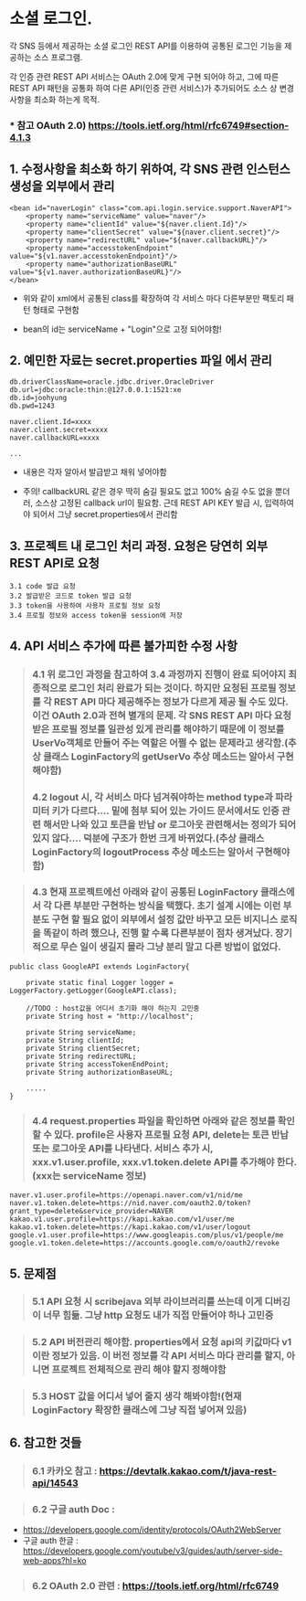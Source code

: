 ﻿# 소셜 로그인. 

각 SNS 등에서 제공하는 소셜 로그인 REST API를 이용하여 공통된 로그인 기능을 제공하는 소스 프로그램.

각 인증 관련 REST API 서비스는 OAuth 2.0에 맞게 구현 되어야 하고, 그에 따른 REST API 패턴을 공통화 하여 다른 API(인증 관련 서비스)가 추가되어도 소스 상 변경 사항을 최소화 하는게 목적.

### * 참고 OAuth 2.0) https://tools.ietf.org/html/rfc6749#section-4.1.3

## 1. 수정사항을 최소화 하기 위하여, 각 SNS 관련 인스턴스 생성을 외부에서 관리
    <bean id="naverLogin" class="com.api.login.service.support.NaverAPI">
		<property name="serviceName" value="naver"/>
		<property name="clientId" value="${naver.client.Id}"/>
		<property name="clientSecret" value="${naver.client.secret}"/>
		<property name="redirectURL" value="${naver.callbackURL}"/>
		<property name="accesstokenEndpoint" value="${v1.naver.accesstokenEndpoint}"/>
		<property name="authorizationBaseURL" value="${v1.naver.authorizationBaseURL}"/>
	</bean>

* 위와 같이 xml에서 공통된 class를 확장하여 각 서비스 마다 다른부분만 팩토리 패턴 형태로 구현함

* bean의 id는 serviceName + "Login"으로 고정 되어야함!

## 2. 예민한 자료는 secret.properties 파일 에서 관리	
	db.driverClassName=oracle.jdbc.driver.OracleDriver
	db.url=jdbc:oracle:thin:@127.0.0.1:1521:xe
	db.id=joohyung
	db.pwd=1243
	
	naver.client.Id=xxxx
	naver.client.secret=xxxx
	naver.callbackURL=xxxx
	
	...

* 내용은 각자 알아서 발급받고 채워 넣어야함
	
* 주의! callbackURL 같은 경우 딱히 숨길 필요도 없고 100% 숨길 수도 없을 뿐더러, 소스상 고정된 callback url이 필요함.
근데 REST API KEY 발급 시, 입력하여야 되어서 그냥 secret.properties에서 관리함

## 3. 프로젝트 내 로그인 처리 과정. 요청은 당연히 외부 REST API로 요청

	3.1 code 발급 요청
	3.2 발급받은 코드로 token 발급 요청
	3.3 token을 사용하여 사용자 프로필 정보 요청
	3.4 프로필 정보와 access token을 session에 저장


## 4. API 서비스 추가에 따른 불가피한 수정 사항

> ### 4.1 위 로그인 과정을 참고하여 3.4 과정까지 진행이 완료 되어야지 최종적으로 로그인 처리 완료가 되는 것이다. 하지만 요청된 프로필 정보를 각 REST API 마다 제공해주는 정보가 다르게 제공 될 수도 있다. 이건 OAuth 2.0과 전혀 별개의 문제. 각 SNS REST API 마다 요청 받은 프로필 정보를 일관성 있게 관리를 해야하기 때문에 이 정보를  UserVo객체로 만들어 주는 역할은 어쩔 수 없는 문제라고 생각함.(추상 클래스 LoginFactory의 getUserVo 추상 메소드는 알아서 구현해야함)
>
> ### 4.2 logout 시, 각 서비스 마다 넘겨줘야하는 method type과 파라미터 키가 다르다.... 밑에 첨부 되어 있는 가이드 문서에서도 인증 관련 해서만 나와 있고 토큰을 반납 or 로그아웃 관련해서는 정의가 되어있지 않다.... 덕분에 구조가 한번 크게 바뀌었다.(추상 클래스 LoginFactory의 logoutProcess 추상 메소드는 알아서 구현해야함)

> ### 4.3 현재 프로젝트에선 아래와 같이 공통된 LoginFactory 클래스에서 각 다른 부분만 구현하는 방식을 택했다. 초기 설계 시에는 이런 부분도 구현 할 필요 없이 외부에서 설정 값만 바꾸고 모든 비지니스 로직을 똑같이 하려 했으나, 진행 할 수록 다른부분이 점차 생겨났다. 장기적으로 무슨 일이 생길지 몰라 그냥 분리 말고 다른 방법이 없었다.

	public class GoogleAPI extends LoginFactory{
	
		private static final Logger logger = LoggerFactory.getLogger(GoogleAPI.class);
		
		//TODO : host값을 어디서 초기화 해야 하는지 고민중
		private String host = "http://localhost";
		
		private String serviceName;
		private String clientId;
		private String clientSecret;
		private String redirectURL;
		private String accessTokenEndPoint;
		private String authorizationBaseURL;

		.....
	}

> ### 4.4 request.properties 파일을 확인하면 아래와 같은 정보를 확인 할 수 있다. profile은 사용자 프로필 요청 API, delete는 토큰 반납 또는 로그아웃 API를 나타낸다. 서비스 추가 시, xxx.v1.user.profile, xxx.v1.token.delete API를 추가해야 한다. (xxx는 serviceName 정보)

	naver.v1.user.profile=https://openapi.naver.com/v1/nid/me
	naver.v1.token.delete=https://nid.naver.com/oauth2.0/token?grant_type=delete&service_provider=NAVER
	kakao.v1.user.profile=https://kapi.kakao.com/v1/user/me
	kakao.v1.token.delete=https://kapi.kakao.com/v1/user/logout
	google.v1.user.profile=https://www.googleapis.com/plus/v1/people/me
	google.v1.token.delete=https://accounts.google.com/o/oauth2/revoke

## 5. 문제점

> ### 5.1 API 요청 시 scribejava 외부 라이브러리를 쓰는데 이게 디버깅이 너무 힘듦. 그냥 http 요청도 내가 직접 만들어야 하나 고민중

> ### 5.2 API 버전관리 해야함. properties에서 요청 api의 키값마다 v1 이란 정보가 있음. 이 버전 정보를 각 API 서비스 마다 관리를 할지, 아니면 프로젝트 전체적으로 관리 해야 할지 정해야함

> ### 5.3 HOST 값을 어디서 넣어 줄지 생각 해봐야함!(현재 LoginFactory 확장한 클래스에 그냥 직접 넣어져 있음)

## 6. 참고한 것들

> ### 6.1 카카오 참고 : https://devtalk.kakao.com/t/java-rest-api/14543

> ### 6.2 구글 auth Doc :
* https://developers.google.com/identity/protocols/OAuth2WebServer
* 구글 auth 한글 : https://developers.google.com/youtube/v3/guides/auth/server-side-web-apps?hl=ko

> ### 6.2 OAuth 2.0 관련 :  https://tools.ietf.org/html/rfc6749